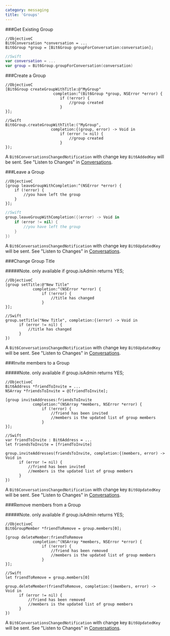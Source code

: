 ```yaml
---
category: messaging
title: 'Groups'
---
```




###Get Existing Group

```objc
//ObjectiveC
Bit6Conversation *conversation = ...
Bit6Group *group = [Bit6Group groupForConversation:conversation];
```
```swift
//Swift
var conversation = ...
var group = Bit6Group.groupForConversation(conversation)
```

###Create a Group

```objc
//ObjectiveC
[Bit6Group createGroupWithTitle:@"MyGroup" 
					 completion:^(Bit6Group *group, NSError *error) {
			            if (!error) {
			                //group created
			            }
}];
```
```objc
//Swift
Bit6Group.createGroupWithTitle:("MyGroup", 
					completion:{(group, error) -> Void in
					    if (error != nil) {
					        //group created
					    }
});
```

A `Bit6ConversationsChangedNotification` with change key `Bit6AddedKey` will be sent. See "Listen to Changes" in [Conversations](#messaging-conversations).

###Leave a Group

```objc
//ObjectiveC
[group leaveGroupWithCompletion:^(NSError *error) {
	if (!error) {
		//you have left the group
	}
}];
```
```swift
//Swift
group.leaveGroupWithCompletion({(error) -> Void in
    if (error != nil) {
        //you have left the group
    }
})
```

A `Bit6ConversationsChangedNotification` with change key `Bit6UpdatedKey` will be sent. See "Listen to Changes" in [Conversations](#messaging-conversations).

###Change Group Title

#####Note. only available if group.isAdmin returns YES;

```objc
//ObjectiveC
[group setTitle:@"New Title"
			completion:^(NSError *error) {
				if (!error) {
					//title has changed
				}
}];
```
```objc
//Swift
group.setTitle("New Title", completion:{(error) -> Void in
      if (error != nil) {
          //title has changed
      }
})
```

A `Bit6ConversationsChangedNotification` with change key `Bit6UpdatedKey` will be sent. See "Listen to Changes" in [Conversations](#messaging-conversations).

###Invite members to a Group

#####Note. only available if group.isAdmin returns YES;

```objc
//ObjectiveC
Bit6Address *friendToInvite = ...
NSArray *friendsToInvite = @[friendToInvite];

[group inviteAddresses:friendsToInvite 
			completion:^(NSArray *members, NSError *error) {
				if (!error) {
					//friend has been invited
					//members is the updated list of group members
				}
}];
```
```objc
//Swift
var friendToInvite : Bit6Address = ...
let friendsToInvite = [friendToInvite]

group.inviteAddresses(friendsToInvite, completion:{(members, error) -> Void in
      if (error != nil) {
          //friend has been invited
		  //members is the updated list of group members
      }
})
```

A `Bit6ConversationsChangedNotification` with change key `Bit6UpdatedKey` will be sent. See "Listen to Changes" in [Conversations](#messaging-conversations).

###Remove members from a Group

#####Note. only available if group.isAdmin returns YES;

```objc
//ObjectiveC
Bit6GroupMember *friendToRemove = group.members[0];

[group deleteMember:friendToRemove 
			completion:^(NSArray *members, NSError *error) {
				if (!error) {
					//friend has been removed 
					//members is the updated list of group members
				}
}];
```
```objc
//Swift
let friendToRemove = group.members[0]

group.deleteMember(friendToRemove, completion:{(members, error) -> Void in
      if (error != nil) {
          //friend has been removed
		  //members is the updated list of group members
      }
})
```

A `Bit6ConversationsChangedNotification` with change key `Bit6UpdatedKey` will be sent. See "Listen to Changes" in [Conversations](#messaging-conversations).